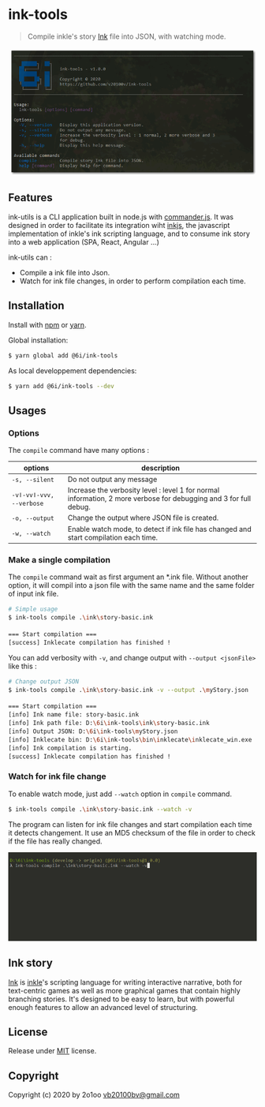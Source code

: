 ink-tools
=========
> Compile inkle's story [Ink](https://github.com/inkle/ink) file into JSON, with watching mode. 

![ink-tools CLI application](./doc/ink-tools.png)

## Features
ink-utils is a CLI application built in node.js with [commander.js](https://github.com/tj/commander.js/). It was designed in order to facilitate its integration wiht [inkjs](https://github.com/y-lohse/inkjs), the javascript implementation of inkle's ink scripting language, and to consume ink story into a web application (SPA, React, Angular ...)

ink-utils can :

- Compile a ink file into Json.
- Watch for ink file changes, in order to perform compilation each time.

## Installation

Install with [npm](https://www.npmjs.com/) or [yarn](https://yarnpkg.com/).

Global installation:
```sh
$ yarn global add @6i/ink-tools
```

As local developpement dependencies:
```sh
$ yarn add @6i/ink-tools --dev
```

## Usages

### Options

The `compile` command have many options :

| options          | description |
|------------------|-------------|
| `-s, --silent`   | Do not output any message
| `-vǀ-vvǀ-vvv, --verbose` | Increase the verbosity level : level 1 for normal information, 2 more verbose for debugging and 3 for full debug.
| `-o, --output`   | Change the output where JSON file is created.
| `-w, --watch`    | Enable watch mode, to detect if ink file has changed and start compilation each time.

### Make a single compilation

The `compile` command wait as first argument an *.ink file. Without another option, it will compil into a json file with the same name and the same folder of input ink file.

```sh
# Simple usage
$ ink-tools compile .\ink\story-basic.ink

=== Start compilation ===
[success] Inklecate compilation has finished !
```

You can add verbosity with `-v`, and change output with `--output <jsonFile>` like this :

```sh
# Change output JSON
$ ink-tools compile .\ink\story-basic.ink -v --output .\myStory.json

=== Start compilation ===
[info] Ink name file: story-basic.ink
[info] Ink path file: D:\6i\ink-tools\ink\story-basic.ink
[info] Output JSON: D:\6i\ink-tools\myStory.json
[info] Inklecate bin: D:\6i\ink-tools\bin\inklecate\inklecate_win.exe
[info] Ink compilation is starting.
[success] Inklecate compilation has finished !
```

### Watch for ink file change

To enable watch mode, just add `--watch` option in `compile` command. 

```sh
$ ink-tools compile .\ink\story-basic.ink --watch -v
```

The program can listen for ink file changes and start compilation each time it detects changement. It use an MD5 checksum of the file in order to check if the file has really changed.

![ink-tools CLI application](./doc/ink-tools_watch.gif)


## Ink story

[Ink](http://www.inklestudios.com/ink) is [inkle](http://www.inklestudios.com)'s scripting language for writing interactive narrative, both for text-centric games as well as more graphical games that contain highly branching stories. It's designed to be easy to learn, but with powerful enough features to allow an advanced level of structuring.

## License
Release under [MIT](./LICENSE.md) license.

## Copyright
Copyright (c) 2020 by 2o1oo <vb20100bv@gmail.com>